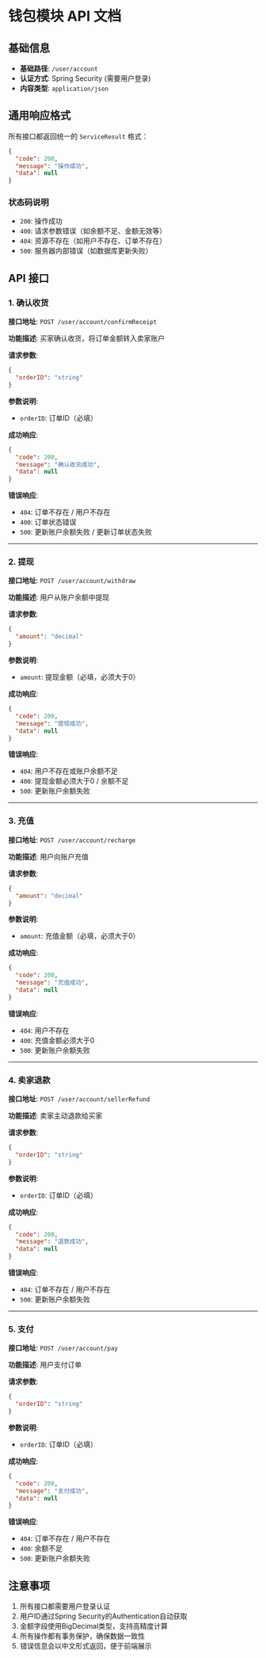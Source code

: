 # 钱包模块 API 文档

## 基础信息

- **基础路径**: `/user/account`
- **认证方式**: Spring Security (需要用户登录)
- **内容类型**: `application/json`

## 通用响应格式

所有接口都返回统一的 `ServiceResult` 格式：

```json
{
  "code": 200,
  "message": "操作成功",
  "data": null
}
```

### 状态码说明

- `200`: 操作成功
- `400`: 请求参数错误（如余额不足、金额无效等）
- `404`: 资源不存在（如用户不存在、订单不存在）
- `500`: 服务器内部错误（如数据库更新失败）

## API 接口

### 1. 确认收货

**接口地址**: `POST /user/account/confirmReceipt`

**功能描述**: 买家确认收货，将订单金额转入卖家账户

**请求参数**:
```json
{
  "orderID": "string"
}
```

**参数说明**:
- `orderID`: 订单ID（必填）

**成功响应**:
```json
{
  "code": 200,
  "message": "确认收货成功",
  "data": null
}
```

**错误响应**:
- `404`: 订单不存在 / 用户不存在
- `400`: 订单状态错误
- `500`: 更新账户余额失败 / 更新订单状态失败

---

### 2. 提现

**接口地址**: `POST /user/account/withdraw`

**功能描述**: 用户从账户余额中提现

**请求参数**:
```json
{
  "amount": "decimal"
}
```

**参数说明**:
- `amount`: 提现金额（必填，必须大于0）

**成功响应**:
```json
{
  "code": 200,
  "message": "提现成功",
  "data": null
}
```

**错误响应**:
- `404`: 用户不存在或账户余额不足
- `400`: 提现金额必须大于0 / 余额不足
- `500`: 更新账户余额失败

---

### 3. 充值

**接口地址**: `POST /user/account/recharge`

**功能描述**: 用户向账户充值

**请求参数**:
```json
{
  "amount": "decimal"
}
```

**参数说明**:
- `amount`: 充值金额（必填，必须大于0）

**成功响应**:
```json
{
  "code": 200,
  "message": "充值成功",
  "data": null
}
```

**错误响应**:
- `404`: 用户不存在
- `400`: 充值金额必须大于0
- `500`: 更新账户余额失败

---

### 4. 卖家退款

**接口地址**: `POST /user/account/sellerRefund`

**功能描述**: 卖家主动退款给买家

**请求参数**:
```json
{
  "orderID": "string"
}
```

**参数说明**:
- `orderID`: 订单ID（必填）

**成功响应**:
```json
{
  "code": 200,
  "message": "退款成功",
  "data": null
}
```

**错误响应**:
- `404`: 订单不存在 / 用户不存在
- `500`: 更新账户余额失败

---

### 5. 支付

**接口地址**: `POST /user/account/pay`

**功能描述**: 用户支付订单

**请求参数**:
```json
{
  "orderID": "string"
}
```

**参数说明**:
- `orderID`: 订单ID（必填）

**成功响应**:
```json
{
  "code": 200,
  "message": "支付成功",
  "data": null
}
```

**错误响应**:
- `404`: 订单不存在 / 用户不存在
- `400`: 余额不足
- `500`: 更新账户余额失败

## 注意事项

1. 所有接口都需要用户登录认证
2. 用户ID通过Spring Security的Authentication自动获取
3. 金额字段使用BigDecimal类型，支持高精度计算
4. 所有操作都有事务保护，确保数据一致性
5. 错误信息会以中文形式返回，便于前端展示

